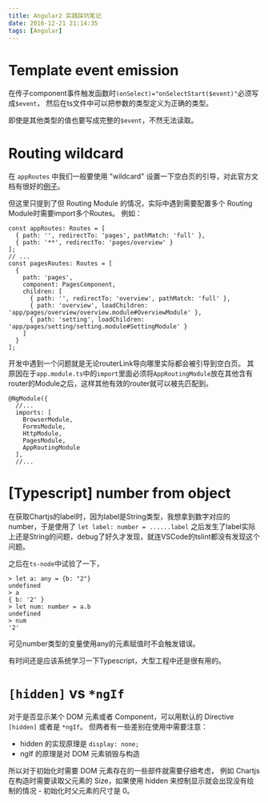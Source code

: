 ```yaml
---
title: Angular2 实践踩坑笔记
date: 2016-12-21 21:14:35
tags: [Angular]
---
```


# Template event emission
在传子component事件触发函数时`(onSelect)="onSelectStart($event)"`必须写成`$event`，
然后在ts文件中可以把参数的类型定义为正确的类型。

即使是其他类型的值也要写成完整的`$event`，不然无法读取。

# Routing wildcard
在 `appRoutes` 中我们一般要使用 "wildcard" 设置一下空白页的引导，对此官方文档有很好的[例子](https://angular.io/docs/ts/latest/guide/router.html#!#base-href)。

但这里只提到了但 Routing Module 的情况，实际中遇到需要配置多个 Routing Module时需要import多个Routes。
例如：
```
const appRoutes: Routes = [
  { path: '', redirectTo: 'pages', pathMatch: 'full' },
  { path: '**', redirectTo: 'pages/overview' }
];
// ...
const pagesRoutes: Routes = [
  {
    path: 'pages',
    component: PagesComponent,
    children: [
      { path: '', redirectTo: 'overview', pathMatch: 'full' },
      { path: 'overview', loadChildren: 'app/pages/overview/overview.module#OverviewModule' },
      { path: 'setting', loadChildren: 'app/pages/setting/setting.module#SettingModule' }
    ]
  }
];
```

开发中遇到一个问题就是无论routerLink导向哪里实际都会被引导到空白页。
其原因在于`app.module.ts`中的`import`里面必须将`AppRoutingModule`放在其他含有router的Module之后，这样其他有效的router就可以被先匹配到。

```
@NgModule({
  //...
  imports: [
    BrowserModule,
    FormsModule,
    HttpModule,
    PagesModule,
    AppRoutingModule
  ],
  //...
```

# [Typescript] number from object
在获取Chartjs的label时，因为label是String类型，我想拿到数字对应的number，于是使用了
`let label: number = ......label`
之后发生了label实际上还是String的问题，debug了好久才发现，就连VSCode的tslint都没有发现这个问题。

之后在`ts-node`中试验了一下，

```
> let a: any = {b: "2"}
undefined
> a
{ b: '2' }
> let num: number = a.b
undefined
> num
'2'
```

可见number类型的变量使用any的元素赋值时不会触发错误。

有时间还是应该系统学习一下Typescript，大型工程中还是很有用的。

# `[hidden]` vs `*ngIf`
对于是否显示某个 DOM 元素或者 Component，可以用默认的 Directive `[hidden]` 或者是 `*ngIf`。
但两者有一些差别在使用中需要注意：

- hidden 的实现原理是 `display: none;`
- ngIf 的原理是对 DOM 元素销毁与构造

所以对于初始化时需要 DOM 元素存在的一些部件就需要仔细考虑，
例如 Chartjs 在构造时需要读取父元素的 Size，如果使用 hidden 来控制显示就会出现没有绘制的情况 - 初始化时父元素的尺寸是 0。
